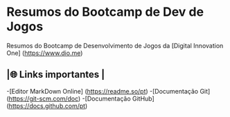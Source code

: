 # Resumos do Bootcamp de Dev de Jogos
Resumos do Bootcamp de Desenvolvimento de Jogos da [Digital Innovation One] (https://www.dio.me)

## |🌐 Links importantes |
-[Editor MarkDown Online] (https://readme.so/pt)
-[Documentação Git] (https://git-scm.com/doc)
-[Documentação GitHub] (https://docs.github.com/pt)
